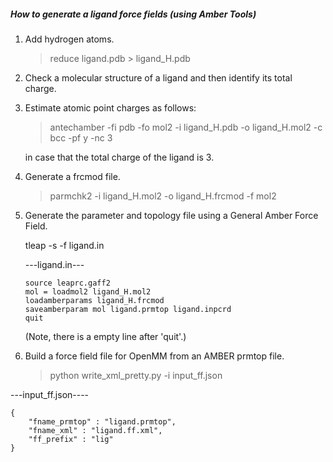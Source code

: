 ##### How to generate a ligand force fields (using Amber Tools)

1. Add hydrogen atoms.
   
   > reduce ligand.pdb > ligand_H.pdb

2. Check a molecular structure of a ligand and then identify its total charge.
   
   

3. Estimate atomic point charges as follows:
   
   > antechamber -fi pdb -fo mol2 -i ligand_H.pdb -o ligand_H.mol2 -c bcc -pf y -nc 3
   
   in case that the total charge of the ligand is 3.

4. Generate a frcmod file.
   
   > parmchk2 -i ligand_H.mol2 -o ligand_H.frcmod -f mol2

5. Generate the parameter and topology file using a General Amber Force Field.
   
   tleap -s -f ligand.in
   
   ---ligand.in---
   
   ```textile
   source leaprc.gaff2
   mol = loadmol2 ligand_H.mol2
   loadamberparams ligand_H.frcmod
   saveamberparam mol ligand.prmtop ligand.inpcrd
   quit
   
   ```
   (Note, there is a empty line after 'quit'.)

6. Build a force field file for OpenMM from an AMBER prmtop file.
   
   > python write_xml_pretty.py -i input_ff.json

---input_ff.json----

```
{
    "fname_prmtop" : "ligand.prmtop",
    "fname_xml" : "ligand.ff.xml",
    "ff_prefix" : "lig"
}
```


